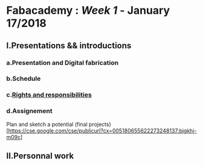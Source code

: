 # Fabacademy : *Week 1* - **January 17/2018**

## I.Presentations && introductions

### a.Presentation and Digital fabrication

### b.Schedule

### c.[Rights and responsibilities](http://fab.cba.mit.edu/about/charter/)

### d.Assignement

Plan and sketch a potential (final projects)[https://cse.google.com/cse/publicurl?cx=005180655622273248137:bjgkhj-m09c]

## II.Personnal work

